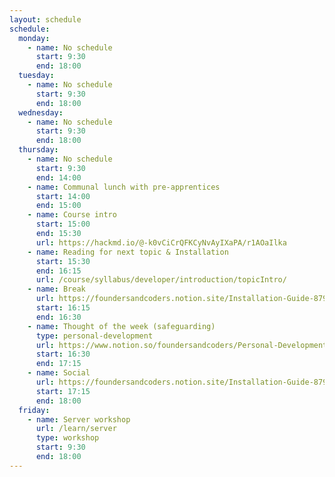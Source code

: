 ```yaml
---
layout: schedule
schedule:
  monday:
    - name: No schedule
      start: 9:30
      end: 18:00
  tuesday:
    - name: No schedule
      start: 9:30
      end: 18:00
  wednesday:
    - name: No schedule
      start: 9:30
      end: 18:00
  thursday:
    - name: No schedule
      start: 9:30
      end: 14:00
    - name: Communal lunch with pre-apprentices
      start: 14:00
      end: 15:00
    - name: Course intro
      start: 15:00
      end: 15:30
      url: https://hackmd.io/@-k0vCiCrQFKCyNvAyIXaPA/r1AOaIlka
    - name: Reading for next topic & Installation
      start: 15:30
      end: 16:15
      url: /course/syllabus/developer/introduction/topicIntro/
    - name: Break
      url: https://foundersandcoders.notion.site/Installation-Guide-879500e472964043a17a1ad886b0905b
      start: 16:15
      end: 16:30
    - name: Thought of the week (safeguarding)
      type: personal-development
      url: https://www.notion.so/foundersandcoders/Personal-Development-91fe75c7e2cc4f989954108729a2c834
      start: 16:30
      end: 17:15
    - name: Social
      url: https://foundersandcoders.notion.site/Installation-Guide-879500e472964043a17a1ad886b0905b
      start: 17:15
      end: 18:00
  friday:
    - name: Server workshop
      url: /learn/server
      type: workshop
      start: 9:30
      end: 18:00
---
```


